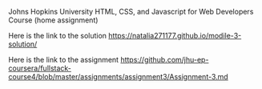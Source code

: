 Johns Hopkins University
HTML, CSS, and Javascript for Web Developers Course (home assignment)


Here is the link to the solution https://natalia271177.github.io/modile-3-solution/


Here is the link to the assignment https://github.com/jhu-ep-coursera/fullstack-course4/blob/master/assignments/assignment3/Assignment-3.md
